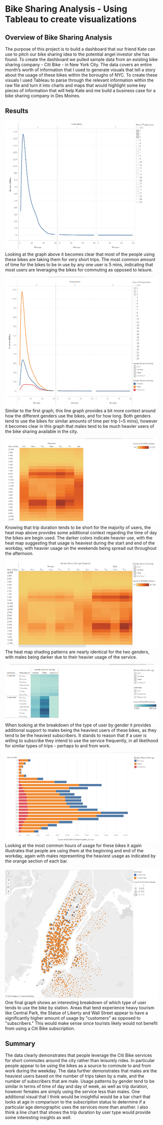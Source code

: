 # Bike Sharing Analysis - Using Tableau to create visualizations 

## Overview of Bike Sharing Analysis

The purpose of this project is to build a dashboard that our friend Kate can use to pitch our bike sharing idea to the potential angel investor she has found.  To create the dashboard we pulled sample data from an existing bike sharing company - Citi Bike - in New York City.  The data covers an entire month’s worth of information that I used to generate visuals that tell a story about the usage of these bikes within the boroughs of NYC. To create these visuals I used Tableau to parse through the relevant information within the raw file and turn it into charts and maps that would highlight some key pieces of information that will help Kate and me build a business case for a bike sharing company in Des Moines.     

## Results 
![](https://github.com/NRFlood/Bike_Sharing/blob/main/Checkout%20Times%20-%20For%20Users.PNG)
Looking at the graph above it becomes clear that most of the people using these bikes are taking them for very short trips.  The most common amount of time for the bikes to be in use by any one user is 5 mins, indicating that most users are leveraging the bikes for commuting as opposed to leisure.

![](https://github.com/NRFlood/Bike_Sharing/blob/main/Checkout%20Times%20-%20By%20Gender.PNG)
Similar to the first graph, this line graph provides a bit more context around how the different genders use the bikes, and for how long.  Both genders tend to use the bikes for similar amounts of time per trip (~5 mins), however it becomes clear in this graph that males tend to be much heavier users of the bike sharing available in the city. 

![](https://github.com/NRFlood/Bike_Sharing/blob/main/Trips%20by%20Weekday%20-%20Each%20Hour.PNG)
Knowing that trip duration tends to be short for the majority of users, the heat map above provides some additional context regarding the time of day the bikes are begin used. The darker colors indicate heavier use, with the heat map suggesting that usage is heaviest during the start and end of the workday, with heavier usage on the weekends being spread out throughout the afternoon.

![](https://github.com/NRFlood/Bike_Sharing/blob/main/Trips%20by%20Gender%20-%20Weekday%20Each%20Hour.PNG)
The heat map shading patterns are nearly identical for the two genders, with males being darker due to their heavier usage of the service.

![](https://github.com/NRFlood/Bike_Sharing/blob/main/Trips%20by%20Gender%20-%20By%20Weekday.PNG)
When looking at the breakdown of the type of user by gender it provides additional support to males being the heaviest users of these bikes, as they tend to be the heaviest subscribers.  It stands to reason that if a user is willing to subscribe they intend to use the service frequently, in all likelihood for similar types of trips - perhaps to and from work.

![](https://github.com/NRFlood/Bike_Sharing/blob/main/August%20Peak%20Hours%20-%20By%20Gender.PNG)
Looking at the most common hours of usage for these bikes it again illustrates that people are using them at the beginning and end of the workday, again with males representing the heaviest usage as indicated by the orange section of each bar. 

![](https://github.com/NRFlood/Bike_Sharing/blob/main/Usertype%20-%20By%20Location.PNG)
One final graph shows an interesting breakdown of which type of user tends to use the bike by station.  Areas that tend experience heavy tourism like Central Park, the Statue of Liberty and Wall Street appear to have a significantly higher amount of usage by "customers" as opposed to "subscribers."  This would make sense since tourists likely would not benefit from using a Citi Bike subscription.

## Summary
The data clearly demonstrates that people leverage the Citi Bike services for short commutes around the city rather than leisurely rides. In particular people appear to be using the bikes as a source to commute to and from work during the weekday.  The data further demonstrates that males are the heaviest users based on the number of trips taken by a male, and the number of subscribers that are male.  Usage patterns by gender tend to be similar in terms of time of day and day of week, as well as trip duration, however females are simply using the service less than males.  One additional visual that I think would be insightful would be a bar chart that looks at age in comparison to the subscription status to determine if a particular age demographic uses the services more than another.  I also think a line chart that shows the trip duration by user type would provide some interesting insights as well.
